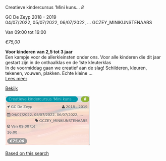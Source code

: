 Creatieve kindercursus 'Mini kuns... *8*

GC De Zeyp 2018 - 2019  
04/07/2022, 05/07/2022, 06/07/2022, ... GCZEY\_MINIKUNSTENAARS  

Van 09:00 tot 16:00

*€75,00*

  

**Voor kinderen van 2,5 tot 3 jaar**  
Een kampje voor de allerkleinsten onder ons. Voor alle kinderen die dit jaar gestart zijn in de onthaalklas en de 1ste kleuterklas  
In de voormiddag gaan we creatief aan de slag! Schilderen, kleuren, tekenen, vouwen, plakken. Echte kleine ...  
[Lees meer](https://tickets.vgc.be/activity/subscribe/GCZEY_MINIKUNSTENAARS)

[Bekijk](https://tickets.vgc.be/activity/subscribe/GCZEY_MINIKUNSTENAARS)

![](73495.png)

[Based on this search](https://tickets.vgc.be/activity/index?&vrijeplaatsen=1&Age%5B%5D=3%2C5&entity=276)